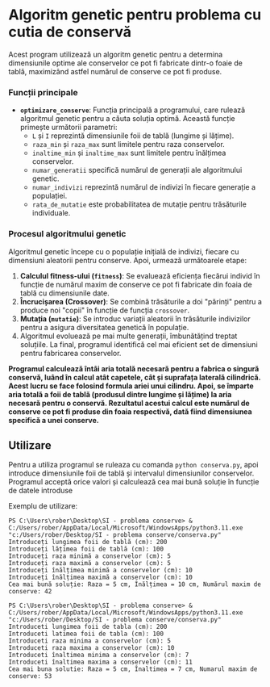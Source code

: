 # Algoritm genetic pentru problema cu cutia de conservă

Acest program utilizează un algoritm genetic pentru a determina dimensiunile optime ale conservelor ce pot fi fabricate dintr-o foaie de tablă, maximizând astfel numărul de conserve ce pot fi produse.

### Funcții principale

- **`optimizare_conserve`**: Funcția principală a programului, care rulează algoritmul genetic pentru a căuta soluția optimă. Această funcție primește următorii parametri:
  - `L` și `I` reprezintă dimensiunile foii de tablă (lungime și lățime).
  - `raza_min` și `raza_max` sunt limitele pentru raza conservelor.
  - `inaltime_min` și `inaltime_max` sunt limitele pentru înălțimea conservelor.
  - `numar_generatii` specifică numărul de generații ale algoritmului genetic.
  - `numar_indivizi` reprezintă numărul de indivizi în fiecare generație a populației.
  - `rata_de_mutatie` este probabilitatea de mutație pentru trăsăturile individuale.


### Procesul algoritmului genetic

Algoritmul genetic începe cu o populație inițială de indivizi, fiecare cu dimensiuni aleatorii pentru conserve. Apoi, urmează următoarele etape:

1. **Calculul fitness-ului (`fitness`)**: Se evaluează eficiența fiecărui individ în funcție de numărul maxim de conserve ce pot fi fabricate din foaia de tablă cu dimensiunile date.
2. **Încrucișarea (Crossover)**: Se combină trăsăturile a doi "părinți" pentru a produce noi "copii" în funcție de funcția `crossover`.
3. **Mutația (`mutatie`)**: Se introduc variații aleatorii în trăsăturile indivizilor pentru a asigura diversitatea genetică în populație.
4. Algoritmul evoluează pe mai multe generații, îmbunătățind treptat soluțiile. La final, programul identifică cel mai eficient set de dimensiuni pentru fabricarea conservelor.

**Programul calculează întâi aria totală necesară pentru a fabrica o singură conservă, luând în calcul atât capetele, cât și suprafața laterală cilindrică. Acest lucru se face folosind formula ariei unui cilindru.
Apoi, se împarte aria totală a foii de tablă (produsul dintre lungime și lățime) la aria necesară pentru o conservă. Rezultatul acestui calcul este numărul de conserve ce pot fi produse din foaia respectivă, dată fiind dimensiunea specifică a unei conserve.**

## Utilizare

Pentru a utiliza programul se ruleaza cu comanda `python conserva.py`, apoi introduce dimensiunile foii de tablă și intervalul dimensiunilor conservelor.
Programul acceptă orice valori și calculează cea mai bună soluție în funcție de datele introduse

Exemplu de utilizare:

```plaintext
PS C:\Users\rober\Desktop\SI - problema conserve> & C:/Users/rober/AppData/Local/Microsoft/WindowsApps/python3.11.exe "c:/Users/rober/Desktop/SI - problema conserve/conserva.py"
Introduceți lungimea foii de tablă (cm): 200
Introduceți lățimea foii de tablă (cm): 100
Introduceți raza minimă a conservelor (cm): 5
Introduceți raza maximă a conservelor (cm): 5
Introduceți înălțimea minimă a conservelor (cm): 10
Introduceți înălțimea maximă a conservelor (cm): 10
Cea mai bună soluție: Raza = 5 cm, Înălțimea = 10 cm, Numărul maxim de conserve: 42
```
``` plaintext
PS C:\Users\rober\Desktop\SI - problema conserve> & C:/Users/rober/AppData/Local/Microsoft/WindowsApps/python3.11.exe "c:/Users/rober/Desktop/SI - problema conserve/conserva.py"
Introduceti lungimea foii de tabla (cm): 200
Introduceti latimea foii de tabla (cm): 100
Introduceti raza minima a conservelor (cm): 5
Introduceti raza maxima a conservelor (cm): 10
Introduceti înaltimea minima a conservelor (cm): 7
Introduceti înaltimea maxima a conservelor (cm): 11
Cea mai buna solutie: Raza = 5 cm, Înaltimea = 7 cm, Numarul maxim de conserve: 53
```
